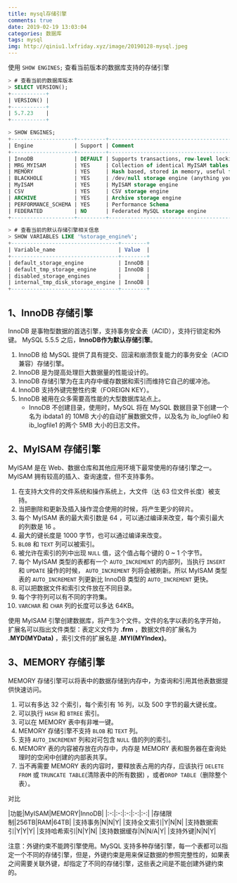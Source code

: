 ```yaml
---
title: mysql存储引擎
comments: true
date: 2019-02-19 13:03:04
categories: 数据库
tags: mysql
img: http://qiniu1.lxfriday.xyz/image/20190128-mysql.jpeg
---
```


使用 `SHOW ENGINES;` 查看当前版本的数据库支持的存储引擎

```sql
> # 查看当前的数据库版本
> SELECT VERSION();
+-----------+
| VERSION() |
+-----------+
| 5.7.23    |
+-----------+

> SHOW ENGINES;
+--------------------+---------+----------------------------------------------------------------+--------------+------+------------+
| Engine             | Support | Comment                                                        | Transactions | XA   | Savepoints |
+--------------------+---------+----------------------------------------------------------------+--------------+------+------------+
| InnoDB             | DEFAULT | Supports transactions, row-level locking, and foreign keys     | YES          | YES  | YES        |
| MRG_MYISAM         | YES     | Collection of identical MyISAM tables                          | NO           | NO   | NO         |
| MEMORY             | YES     | Hash based, stored in memory, useful for temporary tables      | NO           | NO   | NO         |
| BLACKHOLE          | YES     | /dev/null storage engine (anything you write to it disappears) | NO           | NO   | NO         |
| MyISAM             | YES     | MyISAM storage engine                                          | NO           | NO   | NO         |
| CSV                | YES     | CSV storage engine                                             | NO           | NO   | NO         |
| ARCHIVE            | YES     | Archive storage engine                                         | NO           | NO   | NO         |
| PERFORMANCE_SCHEMA | YES     | Performance Schema                                             | NO           | NO   | NO         |
| FEDERATED          | NO      | Federated MySQL storage engine                                 | NULL         | NULL | NULL       |
+--------------------+---------+----------------------------------------------------------------+--------------+------+------------+

> # 查看当前的默认存储引擎相关信息
> SHOW VARIABLES LIKE '%storage_engine%'; 
+----------------------------------+--------+
| Variable_name                    | Value  |
+----------------------------------+--------+
| default_storage_engine           | InnoDB |
| default_tmp_storage_engine       | InnoDB |
| disabled_storage_engines         |        |
| internal_tmp_disk_storage_engine | InnoDB |
+----------------------------------+--------+
```

## 1、InnoDB 存储引擎
InnoDB 是事物型数据的首选引擎，支持事务安全表（ACID），支持行锁定和外键。 MySQL 5.5.5 之后，__InnoDB作为默认存储引擎__。

1. InnoDB 给 MySQL 提供了具有提交、回滚和崩溃恢复能力的事务安全（ACID兼容）存储引擎。
1. InnoDB 是为提高处理巨大数据量的性能设计的。
1. InnoDB 存储引擎为在主内存中缓存数据和索引而维持它自己的缓冲池。
1. InnoDB 支持外键完整性约束（FOREIGN KEY）。
1. InnoDB 被用在众多需要高性能的大型数据库站点上。
    - InnoDB 不创建目录，使用时，MySQL 将在 MySQL 数据目录下创建一个名为 ibdata1 的 10MB 大小的自动扩展数据文件，以及名为 ib_logfile0 和 ib_logfile1 的两个 5MB 大小的日志文件。

## 2、MyISAM 存储引擎
MyISAM 是在 Web、数据仓库和其他应用环境下最常使用的存储引擎之一。MyISAM 拥有较高的插入、查询速度，但不支持事务。

1. 在支持大文件的文件系统和操作系统上，大文件（达 63 位文件长度）被支持。
1. 当把删除和更新及插入操作混合使用的时候，将产生更少的碎片。
1. 每个 MyISAM 表的最大索引数是 64 ，可以通过编译来改变，每个索引最大的列数是 16 。
1. 最大的键长度是 1000 字节，也可以通过编译来改变。
1. `BLOB` 和 `TEXT` 列可以被索引。
1. 被允许在索引的列中出现 `NULL` 值，这个值占每个键的 0 ~ 1 个字节。
1. 每个 MyISAM 类型的表都有一个 `AUTO_INCREMENT` 的内部列，当执行 `INSERT` 和 `UPDATE` 操作的时候， `AUTO_INCREMENT` 列将会被刷新。所以 MyISAM 类型表的 `AUTO_INCREMENT` 列更新比 InnoDB 类型的 `AUTO_INCREMENT` 更快。
1. 可以把数据文件和索引文件放在不同目录。
1. 每个字符列可以有不同的字符集。
1. `VARCHAR` 和 `CHAR` 列的长度可以多达 64KB。

使用 MyISAM 引擎创建数据库，将产生3个文件。文件的名字以表的名字开始，扩展名可以指出文件类型：表定义文件为 __.frm__ ，数据文件的扩展名为 __.MYD(MYData)__ ，索引文件的扩展名是 __.MYI(MYIndex)__。

## 3、MEMORY 存储引擎
MEMORY 存储引擎可以将表中的数据存储到内存中，为查询和引用其他表数据提供快速访问。

1. 可以有多达 32 个索引，每个索引有 16 列，以及 500 字节的最大键长度。
1. 可以执行 `HASH` 和 `BTREE` 索引。
1. 可以在 MEMORY 表中有非唯一键。
1. MEMORY 存储引擎不支持 `BLOB` 和 `TEXT` 列。
1. 支持 `AUTO_INCREMENT` 列和对可包含 `NULL` 值的列的索引。
1. MEMORY 表的内容被存放在内存中，内存是 MEMORY 表和服务器在查询处理时的空闲中创建的内部表共享。
1. 当不再需要 MEMORY 表的内容时，要释放表占用的内存，应该执行 `DELETE FROM` 或 `TRUNCATE TABLE`(清除表中的所有数据) ，或者`DROP TABLE`（删除整个表）。 

对比

|功能|MyISAM|MEMORY|InnoDB|
|:-:|:-:|:-:|:-:|:-:|
|存储限制|256TB|RAM|64TB|
|支持事务|N|N|Y|
|支持全文索引|Y|N|N|
|支持数据索引|Y|Y|Y|
|支持哈希索引|N|Y|N|
|支持数据缓存|N|N/A|Y|
|支持外键|N|N|Y|

注意：外键约束不能跨引擎使用。MySQL 支持多种存储引擎，每一个表都可以指定一个不同的存储引擎，但是，外键约束是用来保证数据的参照完整性的，如果表之间需要关联外键，却指定了不同的存储引擎，这些表之间是不能创建外键约束的。




